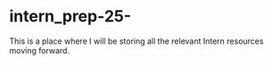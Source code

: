 # intern_prep-25-
This is a place where I will be storing all the relevant Intern resources moving forward.
